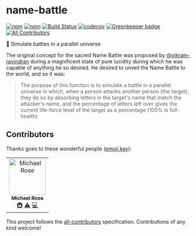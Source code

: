 # name-battle

[![npm](https://img.shields.io/npm/v/name-battle.svg)](https://www.npmjs.com/package/name-battle)
[![npm](https://img.shields.io/npm/dm/name-battle.svg)](https://npm-stat.com/charts.html?package=name-battle)
[![Build Status](https://travis-ci.org/msrose/name-battle.svg?branch=master)](https://travis-ci.org/msrose/name-battle)
[![codecov](https://codecov.io/gh/msrose/name-battle/branch/master/graph/badge.svg)](https://codecov.io/gh/msrose/name-battle)
[![Greenkeeper badge](https://badges.greenkeeper.io/msrose/name-battle.svg)](https://greenkeeper.io/)
[![All Contributors](https://img.shields.io/badge/all_contributors-1-orange.svg?style=flat-square)](#contributors)

:name_badge: Simulate battles in a parallel universe

The original concept for the sacred Name Battle was proposed by [@vikram-ravindran](https://github.com/vikram-ravindran) during a magnificent state of pure lucidity during which he was capable of anything he so desired. He desired to unveil the Name Battle to the world, and so it was:

> The purpose of this function is to simulate a battle in a parallel universe in which, when a person attacks another person (the target), they do so by absorbing letters in the target's name that match the attacker's name, and the percentage of letters left over gives the current life-force level of the target as a percentage (100% is full-health)

## Contributors

Thanks goes to these wonderful people ([emoji key](https://allcontributors.org/docs/en/emoji-key)):

<!-- ALL-CONTRIBUTORS-LIST:START - Do not remove or modify this section -->
<!-- prettier-ignore -->
<table><tr><td align="center"><a href="http://msrose.github.io"><img src="https://avatars3.githubusercontent.com/u/3495264?v=4" width="100px;" alt="Michael Rose"/><br /><sub><b>Michael Rose</b></sub></a><br /><a href="#infra-msrose" title="Infrastructure (Hosting, Build-Tools, etc)">🚇</a> <a href="https://github.com/msrose/name-battle/commits?author=msrose" title="Tests">⚠️</a> <a href="https://github.com/msrose/name-battle/commits?author=msrose" title="Code">💻</a></td></tr></table>

<!-- ALL-CONTRIBUTORS-LIST:END -->

This project follows the [all-contributors](https://github.com/all-contributors/all-contributors) specification. Contributions of any kind welcome!
